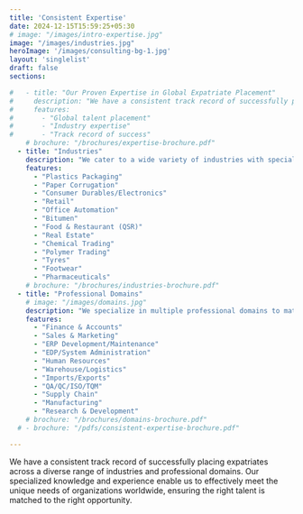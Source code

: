 ```yaml
---
title: 'Consistent Expertise'
date: 2024-12-15T15:59:25+05:30
# image: "/images/intro-expertise.jpg"
image: "/images/industries.jpg"
heroImage: '/images/consulting-bg-1.jpg'
layout: 'singlelist'
draft: false
sections:

#   - title: "Our Proven Expertise in Global Expatriate Placement"
#     description: "We have a consistent track record of successfully placing expatriates across a diverse range of industries and professional domains. Our specialized knowledge and experience enable us to effectively meet the unique needs of organizations worldwide, ensuring the right talent is matched to the right opportunity."
#     features:
#       - "Global talent placement"
#       - "Industry expertise"
#       - "Track record of success"
    # brochure: "/brochures/expertise-brochure.pdf"
  - title: "Industries"
    description: "We cater to a wide variety of industries with specialized staffing solutions."
    features:  
      - "Plastics Packaging"  
      - "Paper Corrugation"  
      - "Consumer Durables/Electronics"  
      - "Retail"  
      - "Office Automation"  
      - "Bitumen"  
      - "Food & Restaurant (QSR)"  
      - "Real Estate"  
      - "Chemical Trading"  
      - "Polymer Trading"  
      - "Tyres"  
      - "Footwear"  
      - "Pharmaceuticals"
    # brochure: "/brochures/industries-brochure.pdf"
  - title: "Professional Domains"
    # image: "/images/domains.jpg"
    description: "We specialize in multiple professional domains to match top talent with the right positions."
    features:  
      - "Finance & Accounts"  
      - "Sales & Marketing"  
      - "ERP Development/Maintenance"  
      - "EDP/System Administration"  
      - "Human Resources"  
      - "Warehouse/Logistics"  
      - "Imports/Exports"  
      - "QA/QC/ISO/TQM"  
      - "Supply Chain"  
      - "Manufacturing"  
      - "Research & Development"
    # brochure: "/brochures/domains-brochure.pdf"
  # - brochure: "/pdfs/consistent-expertise-brochure.pdf"

---
```


<!-- ## Our Proven Expertise in Global Expatriate Placement -->

We have a consistent track record of successfully placing expatriates across a diverse range of industries and professional domains. Our specialized knowledge and experience enable us to effectively meet the unique needs of organizations worldwide, ensuring the right talent is matched to the right opportunity. <!--more--> 
<!-- Our Benefits are,

- "Global talent placement"
- "Industry expertise"
- "Track record of success" -->
